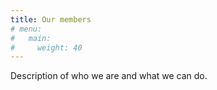 ```yaml
---
title: Our members
# menu:
#   main:
#     weight: 40
---
```


Description of who we are and what we can do.
<!--add blocks of content here to add more sections to the community page -->
